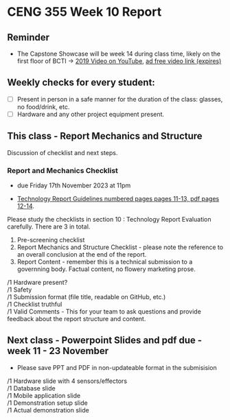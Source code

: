 # CENG 355 Week 10 Report

## Reminder
- The Capstone Showcase will be week 14 during class time, likely on the first floor of BCTI -> [2019 Video on YouTube](https://www.youtube.com/watch?v=4B__Qo85ZoU), [ad free video link (expires)](https://video.link/w/4B__Qo85ZoU)

## Weekly checks for every student:
- [ ] Present in person in a safe manner for the duration of the class: glasses, no food/drink, etc.
- [ ] Hardware and any other project equipment present.

## This class - Report Mechanics and Structure
Discussion of checklist and next steps.  

### Report and Mechanics Checklist 
- due Friday 17th November 2023 at 11pm
  
- [Technology Report Guidelines numbered pages pages 11-13, pdf pages 12-14](https://www.oacett.org/getmedia/bd3d7225-0236-49f0-a6c5-8589d44ff7cf/2022_TR_Guidelines_-_Updated_Version_-_Sept_2022.pdf.aspx).

Please study the checklists in section 10 : Technology Report Evaluation carefully. There are 3 in total.

1. Pre-screening checklist
2. Report Mechanics and Structure Checklist - please note the reference to an overall conclusion at the end of the report.
3. Report Content - remember this is a technical submission to a governning body. Factual content, no flowery marketing prose. 
  
/1 Hardware present?  
/1 Safety   
/1 Submission format (file title, readable on GitHub, etc.)   
/1 Checklist truthful   
/1 Valid Comments   - This for your team to ask questions and provide feedback about the report structure and content. 

## Next class - Powerpoint Slides and pdf due - week 11 - 23 November
- Please save PPT and PDF in non-updateable format in the submisision

/1 Hardware slide with 4 sensors/effectors   
/1 Database slide   
/1 Mobile application slide   
/1 Demonstration setup slide   
/1 Actual demonstration slide   
